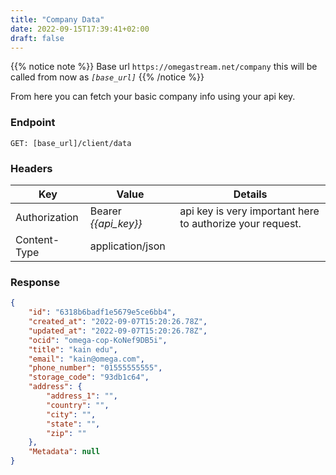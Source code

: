 ```yaml
---
title: "Company Data"
date: 2022-09-15T17:39:41+02:00
draft: false
---
```


{{% notice note %}}
Base url `https://omegastream.net/company` this will be called from now as *`[base_url]`*
{{% /notice %}}

From here you can fetch your basic company info using your api key.

### Endpoint
```url
GET: [base_url]/client/data
```

### Headers
| Key           | Value              | Details                                                 |
|---------------|--------------------|---------------------------------------------------------|
| Authorization | Bearer *{{api_key}}* | api key is very important here to authorize your request. |
| Content-Type  | application/json   |                                                         |


### Response
```json
{
    "id": "6318b6badf1e5679e5ce6bb4",
    "created_at": "2022-09-07T15:20:26.78Z",
    "updated_at": "2022-09-07T15:20:26.78Z",
    "ocid": "omega-cop-KoNef9DB5i",
    "title": "kain edu",
    "email": "kain@omega.com",
    "phone_number": "01555555555",
    "storage_code": "93db1c64",
    "address": {
        "address_1": "",
        "country": "",
        "city": "",
        "state": "",
        "zip": ""
    },
    "Metadata": null
}
```